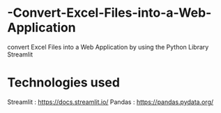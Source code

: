 # -Convert-Excel-Files-into-a-Web-Application

 convert Excel Files into a Web Application by using the Python Library Streamlit
 
 # Technologies used
 Streamlit : https://docs.streamlit.io/
 Pandas : https://pandas.pydata.org/
 
